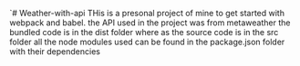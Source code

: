 `# Weather-with-api
THis is a presonal project of mine to get started with webpack and babel.
the API used in the project was from metaweather <a href="https://www.metaweather.com"></a>
the bundled code is in the dist folder
where as the source code is in the src folder
all the node modules used can be found in the package.json folder with their dependencies

